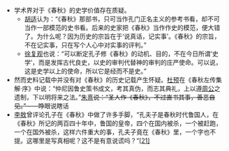 - 学术界对于《春秋》的史学价值存在质疑。
  - [胡适](https://zh.wikipedia.org/wiki/胡適)认为：“《春秋》那部书，只可当作孔门正名主义的参考书看，却不可当作一部模范的史书看。后来的史家把《春秋》当作作史的模范，便大错了。为什么呢？因为历史的宗旨在于‘说真话，记实事’。《春秋》的宗旨，不在记实事，只在写个人心中对实事的评判。”
  - [徐复观](https://zh.wikipedia.org/wiki/徐复观)也说：“可以断定孔子修《春秋》的动机、目的，不在今日所谓‘史学’，而是发挥古代良史，以史的审判代替神的审判的庄严使命。可以说，这是史学以上的使命，所以它是经而不是史。”
- 然而史料记载中并没有对《春秋》的历史记载产生怀疑。[杜预](https://zh.wikipedia.org/wiki/杜预)在《春秋左传集解·序》中说：“仲尼因鲁史策书成文，考其真伪，而志其典礼，上以遵[周公](https://zh.wikipedia.org/wiki/周公旦)之遗制，下以明将来之法。”[朱熹](https://zh.wikipedia.org/wiki/朱熹)~~说：“圣人作《春秋》，不过直书其事，善恶自见。”——~~睁眼说瞎话
- [李敖](https://zh.wikipedia.org/wiki/李敖)曾评论孔子在《春秋》中做了许多手脚，“孔夫子是春秋时代鲁国人，在《春秋》所记的两百四十年中，鲁国的皇帝，四个在国内被杀，一个被赶跑，一个在国外被杀，这样六件重大的事，孔夫子竟在《春秋》里，一个字也不提。这哪里是写真相呢？这不是有意说谎吗？”[[21\]](https://zh.wikipedia.org/wiki/春秋_(书)#cite_note-21)